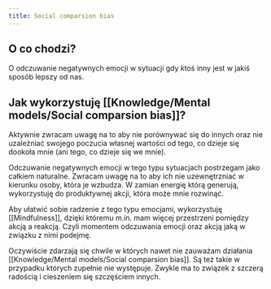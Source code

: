 ```yaml
---
title: Social comparsion bias
---
```


## O co chodzi?
O odczuwanie negatywnych emocji w sytuacji gdy ktoś inny jest w jakiś sposób lepszy od nas. 


## Jak wykorzystuję [[Knowledge/Mental models/Social comparsion bias]]?
Aktywnie zwracam uwagę na to aby nie porównywać się do innych oraz nie uzależniać swojego poczucia własnej wartości od tego, co dzieje się dookoła mnie (ani tego, co dzieje się we mnie).

Odczuwanie negatywnych emocji w tego typu sytuacjach postrzegam jako całkiem naturalne. Zwracam uwagę na to aby ich nie uzewnętrzniać w kierunku osoby, która je wzbudza. W zamian energię którą generują, wykorzystuję do produktywnej akcji, która może mnie rozwinąć. 

Aby ułatwić sobie radzenie z tego typu emocjami, wykorzystuję [[Mindfulness]], dzięki któremu m.in. mam więcej przestrzeni pomiędzy akcją a reakcją. Czyli momentem odczuwania emocji oraz akcją jaką w związku z nimi podejmę.

Oczywiście zdarzają się chwile w których nawet nie zauważam działania [[Knowledge/Mental models/Social comparsion bias]]. Są też takie w przypadku których zupełnie nie występuje. Zwykle ma to związek z szczerą radością i cieszeniem się szczęściem innych.